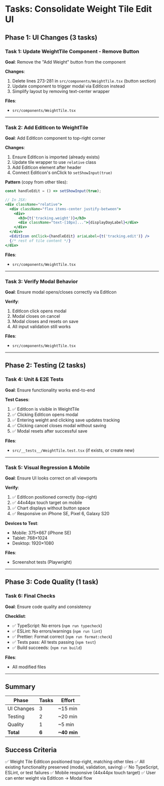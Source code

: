 # Tasks: Consolidate Weight Tile Edit UI

## Phase 1: UI Changes (3 tasks)

### Task 1: Update WeightTile Component - Remove Button
**Goal**: Remove the "Add Weight" button from the component

**Changes**:
1. Delete lines 273-281 in `src/components/WeightTile.tsx` (button section)
2. Update component to trigger modal via EditIcon instead
3. Simplify layout by removing text-center wrapper

**Files**:
- `src/components/WeightTile.tsx`

---

### Task 2: Add EditIcon to WeightTile
**Goal**: Add EditIcon component to top-right corner

**Changes**:
1. Ensure EditIcon is imported (already exists)
2. Update tile wrapper to use `relative` class
3. Add EditIcon element after header
4. Connect EditIcon's onClick to `setShowInput(true)`

**Pattern** (copy from other tiles):
```jsx
const handleEdit = () => setShowInput(true);

// In JSX:
<div className="relative">
  <div className="flex items-center justify-between">
    <div>
      <h3>{t('tracking.weight')}</h3>
      <div className="text-[10px]...">{displayDayLabel}</div>
    </div>
  </div>
  <EditIcon onClick={handleEdit} ariaLabel={t('tracking.edit')} />
  {/* rest of tile content */}
</div>
```

**Files**:
- `src/components/WeightTile.tsx`

---

### Task 3: Verify Modal Behavior
**Goal**: Ensure modal opens/closes correctly via EditIcon

**Verify**:
1. EditIcon click opens modal
2. Modal closes on cancel
3. Modal closes and resets on save
4. All input validation still works

**Files**:
- `src/components/WeightTile.tsx`

---

## Phase 2: Testing (2 tasks)

### Task 4: Unit & E2E Tests
**Goal**: Ensure functionality works end-to-end

**Test Cases**:
1. ✅ EditIcon is visible in WeightTile
2. ✅ Clicking EditIcon opens modal
3. ✅ Entering weight and clicking save updates tracking
4. ✅ Clicking cancel closes modal without saving
5. ✅ Modal resets after successful save

**Files**:
- `src/__tests__/WeightTile.test.tsx` (if exists, or create new)

---

### Task 5: Visual Regression & Mobile
**Goal**: Ensure UI looks correct on all viewports

**Verify**:
1. ✅ EditIcon positioned correctly (top-right)
2. ✅ 44x44px touch target on mobile
3. ✅ Chart displays without button space
4. ✅ Responsive on iPhone SE, Pixel 6, Galaxy S20

**Devices to Test**:
- Mobile: 375×667 (iPhone SE)
- Tablet: 768×1024
- Desktop: 1920×1080

**Files**:
- Screenshot tests (Playwright)

---

## Phase 3: Code Quality (1 task)

### Task 6: Final Checks
**Goal**: Ensure code quality and consistency

**Checklist**:
- ✅ TypeScript: No errors (`npm run typecheck`)
- ✅ ESLint: No errors/warnings (`npm run lint`)
- ✅ Prettier: Format correct (`npm run format:check`)
- ✅ Tests pass: All tests passing (`npm test`)
- ✅ Build succeeds: (`npm run build`)

**Files**:
- All modified files

---

## Summary

| Phase | Tasks | Effort |
|-------|-------|--------|
| UI Changes | 3 | ~15 min |
| Testing | 2 | ~20 min |
| Quality | 1 | ~5 min |
| **Total** | **6** | **~40 min** |

## Success Criteria

✅ Weight Tile EditIcon positioned top-right, matching other tiles
✅ All existing functionality preserved (modal, validation, saving)
✅ No TypeScript, ESLint, or test failures
✅ Mobile responsive (44x44px touch target)
✅ User can enter weight via EditIcon → Modal flow
